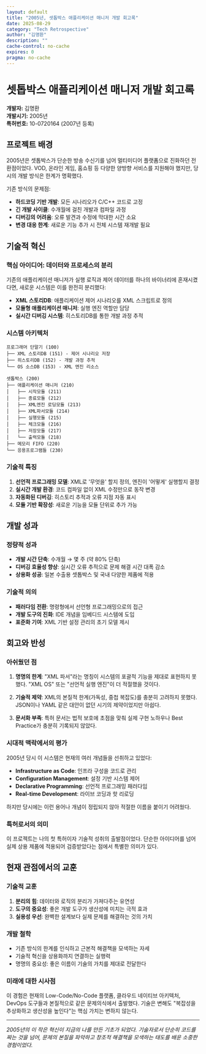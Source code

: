 ```yaml
---
layout: default
title: "2005년, 셋톱박스 애플리케이션 매니저 개발 회고록"
date: 2025-08-29
category: "Tech Retrospective"
author: "김명환"
description: ""
cache-control: no-cache
expires: 0
pragma: no-cache
---
```


# 셋톱박스 애플리케이션 매니저 개발 회고록

**개발자:** 김명환  
**개발시기:** 2005년  
**특허번호:** 10-0720164 (2007년 등록)  

## 프로젝트 배경

2005년은 셋톱박스가 단순한 방송 수신기를 넘어 멀티미디어 플랫폼으로 진화하던 전환점이었다. VOD, 온라인 게임, 홈쇼핑 등 다양한 양방향 서비스를 지원해야 했지만, 당시의 개발 방식은 한계가 명확했다.

기존 방식의 문제점:
- **하드코딩 기반 개발**: 모든 시나리오가 C/C++ 코드로 고정
- **긴 개발 사이클**: 수개월에 걸친 개발과 컴파일 과정
- **디버깅의 어려움**: 오류 발견과 수정에 막대한 시간 소요
- **변경 대응 한계**: 새로운 기능 추가 시 전체 시스템 재개발 필요

## 기술적 혁신

### 핵심 아이디어: 데이터와 프로세스의 분리

기존의 애플리케이션 매니저가 실행 로직과 제어 데이터를 하나의 바이너리에 혼재시켰다면, 새로운 시스템은 이를 완전히 분리했다:

- **XML 스토리DB**: 애플리케이션 제어 시나리오를 XML 스크립트로 정의
- **모듈형 애플리케이션 매니저**: 실행 엔진 역할만 담당
- **실시간 디버깅 시스템**: 히스토리DB를 통한 개발 과정 추적

### 시스템 아키텍처

```
프로그래머 단말기 (100)
├── XML 스토리DB (151) - 제어 시나리오 저장
├── 히스토리DB (152) - 개발 과정 추적
└── OS 소스DB (153) - XML 엔진 리소스

셋톱박스 (200)
├── 애플리케이션 매니저 (210)
│   ├── 시작모듈 (211)
│   ├── 종료모듈 (212)
│   ├── XML엔진 로딩모듈 (213)
│   ├── XML파서모듈 (214)
│   ├── 실행모듈 (215)
│   ├── 체크모듈 (216)
│   ├── 저장모듈 (217)
│   └── 출력모듈 (218)
├── 메모리 FIFO (220)
└── 응용프로그램들 (230)
```

### 기술적 특징

1. **선언적 프로그래밍 모델**: XML로 '무엇을' 할지 정의, 엔진이 '어떻게' 실행할지 결정
2. **실시간 개발 환경**: 코드 컴파일 없이 XML 수정만으로 동작 변경
3. **자동화된 디버깅**: 히스토리 추적과 오류 지점 자동 표시
4. **모듈 기반 확장성**: 새로운 기능을 모듈 단위로 추가 가능

## 개발 성과

### 정량적 성과
- **개발 시간 단축**: 수개월 → 몇 주 (약 80% 단축)
- **디버깅 효율성 향상**: 실시간 오류 추적으로 문제 해결 시간 대폭 감소
- **상용화 성공**: 일본 수출용 셋톱박스 및 국내 다양한 제품에 적용

### 기술적 의의
- **패러다임 전환**: 명령형에서 선언형 프로그래밍으로의 접근
- **개발 도구의 진화**: IDE 개념을 임베디드 시스템에 도입
- **표준화 기여**: XML 기반 설정 관리의 초기 모델 제시

## 회고와 반성

### 아쉬웠던 점

1. **명명의 한계**: "XML 파서"라는 명칭이 시스템의 포괄적 기능을 제대로 표현하지 못했다. "XML OS" 또는 "선언적 실행 엔진"이 더 적절했을 것이다.

2. **기술적 제약**: XML의 본질적 한계(가독성, 중첩 복잡도)를 충분히 고려하지 못했다. JSON이나 YAML 같은 대안이 없던 시기의 제약이었지만 아쉽다.

3. **문서화 부족**: 특허 문서는 법적 보호에 초점을 맞춰 실제 구현 노하우나 Best Practice가 충분히 기록되지 않았다.

### 시대적 맥락에서의 평가

2005년 당시 이 시스템은 현재의 여러 개념들을 선취하고 있었다:
- **Infrastructure as Code**: 인프라 구성을 코드로 관리
- **Configuration Management**: 설정 기반 시스템 제어  
- **Declarative Programming**: 선언적 프로그래밍 패러다임
- **Real-time Development**: 라이브 코딩과 핫 리로딩

하지만 당시에는 이런 용어나 개념이 정립되지 않아 적절한 이름을 붙이기 어려웠다.

### 특허로서의 의미

이 프로젝트는 나의 첫 특허이자 기술적 성취의 출발점이었다. 단순한 아이디어를 넘어 실제 상용 제품에 적용되어 검증받았다는 점에서 특별한 의미가 있다.

## 현재 관점에서의 교훈

### 기술적 교훈
1. **분리의 힘**: 데이터와 로직의 분리가 가져다주는 유연성
2. **도구의 중요성**: 좋은 개발 도구가 생산성에 미치는 극적 효과
3. **실용성 우선**: 완벽한 설계보다 실제 문제를 해결하는 것의 가치

### 개발 철학
- 기존 방식의 한계를 인식하고 근본적 해결책을 모색하는 자세
- 기술적 혁신을 상용화까지 연결하는 실행력
- 명명의 중요성: 좋은 이름이 기술의 가치를 제대로 전달한다

### 미래에 대한 시사점

이 경험은 현재의 Low-Code/No-Code 플랫폼, 클라우드 네이티브 아키텍처, DevOps 도구들과 본질적으로 같은 문제의식에서 출발했다. 기술은 변해도 "복잡성을 추상화하고 생산성을 높인다"는 핵심 가치는 변하지 않는다.

---

*2005년의 이 작은 혁신이 지금의 나를 만든 기초가 되었다. 기술자로서 단순히 코드를 짜는 것을 넘어, 문제의 본질을 파악하고 창조적 해결책을 모색하는 태도를 배운 소중한 경험이었다.*